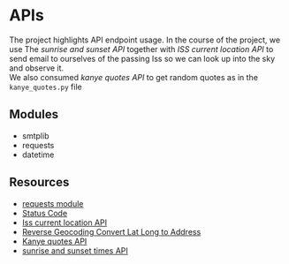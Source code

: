 # APIs
The project highlights API endpoint usage. In the course of the project, we use 
The _sunrise and sunset API_ together with _ISS current location API_ to send email to ourselves of the 
passing Iss so we can look up into the sky and observe it.    
We also consumed _kanye quotes API_ to get random quotes as in the `kanye_quotes.py` file

## Modules
* smtplib
* requests
* datetime

## Resources
* [requests module](https://docs.python-requests.org/en/latest/)
* [Status Code](https://www.webfx.com/web-development/glossary/http-status-codes/)
* [Iss current location API](http://open-notify.org/Open-Notify-API/ISS-Location-Now/)
* [Reverse Geocoding Convert Lat Long to Address](https://www.latlong.net/Show-Latitude-Longitude.html)
* [Kanye quotes API](https://kanye.rest/)
* [sunrise and sunset times API](https://sunrise-sunset.org/api)